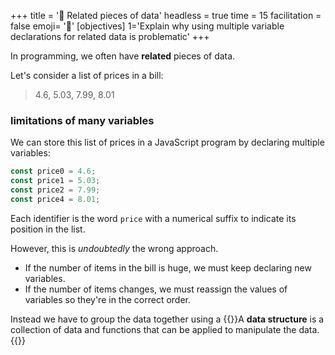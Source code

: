 +++
title = '💾 Related pieces of data'
headless = true
time = 15
facilitation = false
emoji= '🧩'
[objectives]
    1='Explain why using multiple variable declarations for related data is problematic'
+++

In programming, we often have **related** pieces of data.

Let's consider a list of prices in a bill:

> 4.6, 5.03, 7.99, 8.01

### limitations of many variables

We can store this list of prices in a JavaScript program by declaring multiple variables:

```js
const price0 = 4.6;
const price1 = 5.03;
const price2 = 7.99;
const price4 = 8.01;
```

Each identifier is the word `price` with a numerical suffix to indicate its position in the list.

However, this is _undoubtedly_ the wrong approach.

- If the number of items in the bill is huge, we must keep declaring new variables.
- If the number of items changes, we must reassign the values of variables so they're in the correct order.

Instead we have to group the data together using a {{<tooltip title="data structure">}}A **data structure** is a collection of data and functions that can be applied to manipulate the data.{{</tooltip>}}

